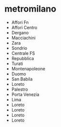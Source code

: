 # metromilano

- Affori Fn
- Affori Centro
- Dergano
- Macciachini
- Zara
- Sondrio
- Centrale FS
- Repubblica
- Turati
- Montenapoleone
- Duomo
- San Babila
- Loreto
- Palestro
- Porta Venezia
- Lima
- Loreto
- Loreto
- Loreto
- Loreto